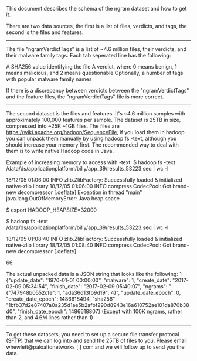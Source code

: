 This document describes the schema of the ngram dataset and how to get it.  

There are two data sources, the first is a list of files, verdicts, and tags, the second is the files and features.

-----------------------------------------

The file "ngramVerdictTags" is a list of ~4.6 million files, their verdicts, and their malware family tags.  Each tab seperated line has the following:

A SHA256 value identifying the file
A verdict, where 0 means benign, 1 means malicious, and 2 means questionable
Optionally, a number of tags with popular malware family names

If there is a discrepancy between verdicts between the "ngramVerdictTags" and the feature files, the "ngramVerdictTags" file is more correct.

------------------------------------------
The second dataset is the files and features.  It's ~4.6 million samples with approximately 100,000 features per sample.  The dataset is 25TB in size, compressed into ~25K ~1GB files.  The files are https://wiki.apache.org/hadoop/SequenceFile, if you load them in hadoop you can unpack them manually by using hadoop fs -text, although you should increase your memory first.  The recommended way to deal with them is to write native Hadoop code in Java.

Example of increasing memory to access with -text:
$ hadoop fs -text /data/ds/applicationplatform/billy/app_39/results_53223.seq | wc -l

18/12/05 01:06:00 INFO zlib.ZlibFactory: Successfully loaded & initialized native-zlib library
18/12/05 01:06:00 INFO compress.CodecPool: Got brand-new decompressor [.deflate]
Exception in thread "main" java.lang.OutOfMemoryError: Java heap space

$ export HADOOP_HEAPSIZE=32000

$ hadoop fs -text /data/ds/applicationplatform/billy/app_39/results_53223.seq | wc -l

18/12/05 01:08:40 INFO zlib.ZlibFactory: Successfully loaded & initialized native-zlib library
18/12/05 01:08:40 INFO compress.CodecPool: Got brand-new decompressor [.deflate]

66

The actual unpacked data is a JSON string that looks like the following:
1       {"update_date": "1970-01-01 00:00:00", "malware": 1, "create_date": "2017-02-09 05:34:54", "finish_date": "2017-02-09 05:40:07", "ngrams": "{\"747948b0552cfe\": 1, \"ada36d13fb9d19\": 4}", "update_date_epoch": 0, "create_date_epoch": 1486618494, "sha256": "1bfb37d2e87407a0a235d1ae5b2afbf290d8943e16a610752ae101da870b38d0", "finish_date_epoch": 1486618807}
(Except with 100K ngrams, rather than 2, and 4.6M lines rather than 1)

------------------------------------------

To get these datasets, you need to set up a secure file transfer protocal (SFTP) that we can log into and send the 25TB of files to you.  Please email whewlett@paloaltonetworks [.] com and we will follow up to send you the data.

